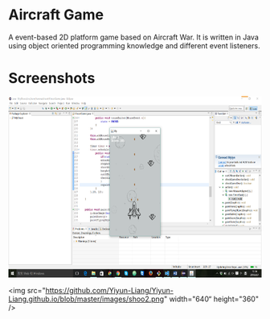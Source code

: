 # Aircraft Game

A event-based 2D platform game based on Aircraft War. It is written in Java using object oriented programming knowledge and different event listeners.

# Screenshots

<img src="https://github.com/Yiyun-Liang/Yiyun-Liang.github.io/blob/master/images/shoot.png" width="640" height="360" />

<img src="https://github.com/Yiyun-Liang/Yiyun-Liang.github.io/blob/master/images/shoo2.png" width="640“ height="360" />



